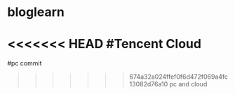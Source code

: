 # bloglearn
<<<<<<< HEAD
#Tencent Cloud
=======
#pc commit
>>>>>>> 674a32a024ffef0f6d472f069a4fc13082d76a10
pc and cloud
